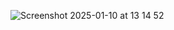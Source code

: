 ![Screenshot 2025-01-10 at 13 14 52](https://github.com/user-attachments/assets/c2fc0b1b-a2f1-4773-8c40-5b46987f4680)
